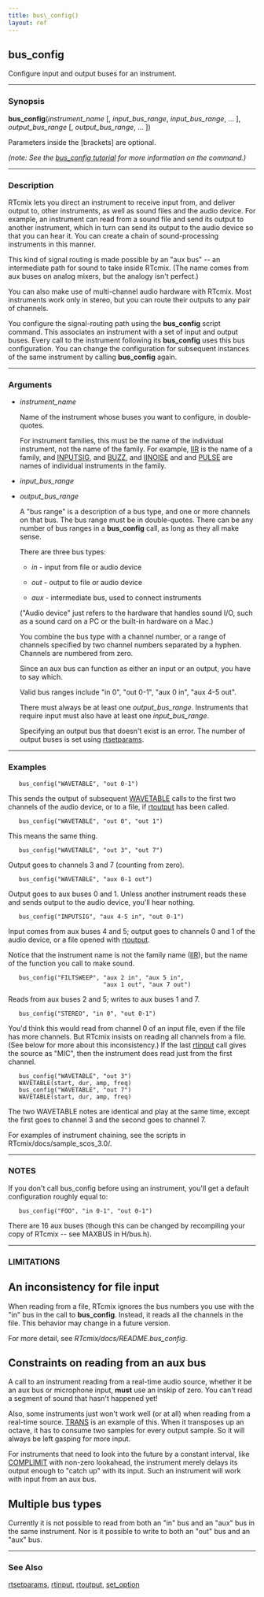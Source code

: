 ```yaml
---
title: bus\_config()
layout: ref
---
```


## bus\_config

Configure input and output buses for an instrument.

-----

### Synopsis

**bus\_config**(*instrument\_name* \[, *input\_bus\_range*,
*input\_bus\_range*, ... \], *output\_bus\_range* \[,
*output\_bus\_range*, ... \])

Parameters inside the \[brackets\] are optional.

*(note: See the [bus\_config tutorial](../../tutorials/bus_config.html)
for more information on the command.)*

-----

### Description

RTcmix lets you direct an instrument to receive input from, and deliver
output to, other instruments, as well as sound files and the audio
device. For example, an instrument can read from a sound file and send
its output to another instrument, which in turn can send its output to
the audio device so that you can hear it. You can create a chain of
sound-processing instruments in this manner.

This kind of signal routing is made possible by an "aux bus" -- an
intermediate path for sound to take inside RTcmix. (The name comes from
aux buses on analog mixers, but the analogy isn't perfect.)

You can also make use of multi-channel audio hardware with RTcmix. Most
instruments work only in stereo, but you can route their outputs to any
pair of channels.

You configure the signal-routing path using the **bus\_config** script
command. This associates an instrument with a set of input and output
buses. Every call to the instrument following its **bus\_config** uses
this bus configuration. You can change the configuration for subsequent
instances of the same instrument by calling **bus\_config** again.

-----

### Arguments

  - *instrument\_name*  
      
    Name of the instrument whose buses you want to configure, in
    double-quotes.
    
    For instrument families, this must be the name of the individual
    instrument, not the name of the family. For example,
    [IIR](../instruments/IIR.html) is the name of a family, and
    [INPUTSIG](../instruments/IIR.html#INPUTSIG), and
    [BUZZ](../instruments/IIR.html#BUZZ), and
    [IINOISE](../instruments/IIR.html#IINOISE) and and
    [PULSE](../instruments/IIR.html#PULSE) are names of individual
    instruments in the family.

  - *input\_bus\_range*  

  - *output\_bus\_range*  
      
    A "bus range" is a description of a bus type, and one or more
    channels on that bus. The bus range must be in double-quotes. There
    can be any number of bus ranges in a **bus\_config** call, as long
    as they all make sense.
    
    There are three bus types:
    
      - *in* - input from file or audio device  
    
      - *out* - output to file or audio device  
    
      - *aux* - intermediate bus, used to connect instruments  
    
    ("Audio device" just refers to the hardware that handles sound I/O,
    such as a sound card on a PC or the built-in hardware on a Mac.)
    
    You combine the bus type with a channel number, or a range of
    channels specified by two channel numbers separated by a hyphen.
    Channels are numbered from zero.
    
    Since an aux bus can function as either an input or an output, you
    have to say which.
    
    Valid bus ranges include "in 0", "out 0-1", "aux 0 in", "aux 4-5
    out".
    
    There must always be at least one *output\_bus\_range*. Instruments
    that require input must also have at least one *input\_bus\_range*.
    
    Specifying an output bus that doesn't exist is an error. The number
    of output buses is set using [rtsetparams](rtsetparams.html).

-----

### Examples

``` 
   bus_config("WAVETABLE", "out 0-1")
```

This sends the output of subsequent
[WAVETABLE](../instruments/WAVETABLE.html) calls to the first two
channels of the audio device, or to a file, if [rtoutput](rtoutput.html)
has been called.

``` 
   bus_config("WAVETABLE", "out 0", "out 1")
```

This means the same thing.

``` 
   bus_config("WAVETABLE", "out 3", "out 7")
```

Output goes to channels 3 and 7 (counting from zero).

``` 
   bus_config("WAVETABLE", "aux 0-1 out")
```

Output goes to aux buses 0 and 1. Unless another instrument reads these
and sends output to the audio device, you'll hear nothing.

``` 
   bus_config("INPUTSIG", "aux 4-5 in", "out 0-1")
```

Input comes from aux buses 4 and 5; output goes to channels 0 and 1 of
the audio device, or a file opened with [rtoutput](rtoutput.html).

Notice that the instrument name is not the family name
([IIR](../instruments/IIR.html)), but the name of the function you call
to make sound.

``` 
   bus_config("FILTSWEEP", "aux 2 in", "aux 5 in",
                           "aux 1 out", "aux 7 out")
```

Reads from aux buses 2 and 5; writes to aux buses 1 and 7.

``` 
   bus_config("STEREO", "in 0", "out 0-1")
```

You'd think this would read from channel 0 of an input file, even if the
file has more channels. But RTcmix insists on reading all channels from
a file. (See below for more about this inconsistency.) If the last
[rtinput](rtinput.html) call gives the source as "MIC", then the
instrument does read just from the first channel.

``` 
   bus_config("WAVETABLE", "out 3")
   WAVETABLE(start, dur, amp, freq)
   bus_config("WAVETABLE", "out 7")
   WAVETABLE(start, dur, amp, freq)
```

The two WAVETABLE notes are identical and play at the same time, except
the first goes to channel 3 and the second goes to channel 7.

For examples of instrument chaining, see the scripts in
RTcmix/docs/sample\_scos\_3.0/.

-----

### NOTES

If you don't call bus\_config before using an instrument, you'll get a
default configuration roughly equal to:

``` 
   bus_config("FOO", "in 0-1", "out 0-1")
```

There are 16 aux buses (though this can be changed by recompiling your
copy of RTcmix -- see MAXBUS in H/bus.h).

-----

### LIMITATIONS

## An inconsistency for file input

When reading from a file, RTcmix ignores the bus numbers you use with
the "in" bus in the call to **bus\_config**. Instead, it reads all the
channels in the file. This behavior may change in a future version.

For more detail, see *RTcmix/docs/README.bus\_config*.

## Constraints on reading from an aux bus

A call to an instrument reading from a real-time audio source, whether
it be an aux bus or microphone input, **must** use an inskip of zero.
You can't read a segment of sound that hasn't happened yet\!

Also, some instruments just won't work well (or at all) when reading
from a real-time source. [TRANS](../instruments/TRANS.html) is an
example of this. When it transposes up an octave, it has to consume two
samples for every output sample. So it will always be left gasping for
more input.

For instruments that need to look into the future by a constant
interval, like [COMPLIMIT](../instruments/COMPLIMIT.html) <span>with
non-zero lookahead, the instrument merely delays its output enough to
"catch up" with its input. Such an instrument will work with input from
an aux bus.</span>

## Multiple bus types

Currently it is not possible to read from both an "in" bus and an "aux"
bus in the same instrument. Nor is it possible to write to both an "out"
bus and an "aux" bus.

-----

### See Also

[rtsetparams](rtsetparams.html), [rtinput](rtinput.html),
[rtoutput](rtoutput.html), [set\_option](set_option.html)
